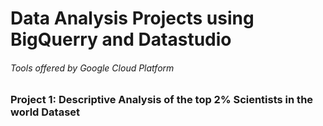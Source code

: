 # Data Analysis Projects using BigQuerry and Datastudio 
###### Tools offered by Google Cloud Platform

### Project 1: Descriptive Analysis of the top 2% Scientists in the world Dataset

